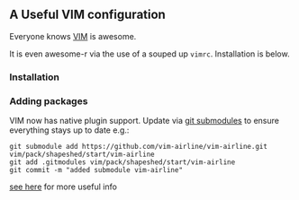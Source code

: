 ## A Useful VIM configuration


Everyone knows [VIM](https://www.vim.org/) is awesome.

It is even awesome-r via the use of a souped up `vimrc`. Installation is below.


### Installation


### Adding packages

VIM now has native plugin support. Update via [git submodules](https://git-scm.com/book/en/v2/Git-Tools-Submodules) to ensure everything stays up to date e.g.:


    git submodule add https://github.com/vim-airline/vim-airline.git vim/pack/shapeshed/start/vim-airline
    git add .gitmodules vim/pack/shapeshed/start/vim-airline
    git commit -m "added submodule vim-airline"



[see here](https://shaeshed.com/vim-packages/) for more useful info



